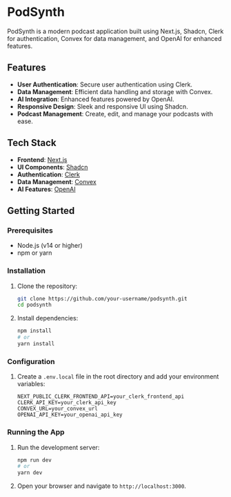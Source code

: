 # PodSynth

PodSynth is a modern podcast application built using Next.js, Shadcn, Clerk for authentication, Convex for data management, and OpenAI for enhanced features.


## Features
- **User Authentication**: Secure user authentication using Clerk.
- **Data Management**: Efficient data handling and storage with Convex.
- **AI Integration**: Enhanced features powered by OpenAI.
- **Responsive Design**: Sleek and responsive UI using Shadcn.
- **Podcast Management**: Create, edit, and manage your podcasts with ease.

## Tech Stack
- **Frontend**: [Next.js](https://nextjs.org/)
- **UI Components**: [Shadcn](https://shadcn.dev/)
- **Authentication**: [Clerk](https://clerk.dev/)
- **Data Management**: [Convex](https://convex.dev/)
- **AI Features**: [OpenAI](https://openai.com/)

## Getting Started

### Prerequisites
- Node.js (v14 or higher)
- npm or yarn

### Installation
1. Clone the repository:
    ```bash
    git clone https://github.com/your-username/podsynth.git
    cd podsynth
    ```

2. Install dependencies:
    ```bash
    npm install
    # or
    yarn install
    ```

### Configuration
1. Create a `.env.local` file in the root directory and add your environment variables:
    ```env
    NEXT_PUBLIC_CLERK_FRONTEND_API=your_clerk_frontend_api
    CLERK_API_KEY=your_clerk_api_key
    CONVEX_URL=your_convex_url
    OPENAI_API_KEY=your_openai_api_key
    ```

### Running the App
1. Run the development server:
    ```bash
    npm run dev
    # or
    yarn dev
    ```

2. Open your browser and navigate to `http://localhost:3000`.
